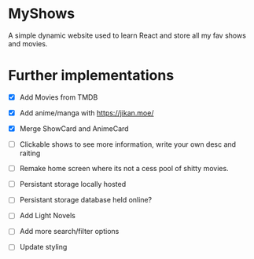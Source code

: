 # MyShows

A simple dynamic website used to learn React and store all my fav shows and movies.

# Further implementations

- [x] Add Movies from TMDB

- [x] Add anime/manga with https://jikan.moe/

- [x] Merge ShowCard and AnimeCard

- [ ] Clickable shows to see more information, write your own desc and raiting

- [ ] Remake home screen where its not a cess pool of shitty movies.

- [ ] Persistant storage locally hosted

- [ ] Persistant storage database held online?

- [ ] Add Light Novels

- [ ] Add more search/filter options

- [ ] Update styling
